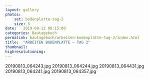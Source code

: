 ```yaml
---
layout: gallery
photos:
    set: bodenplatte-tag-2
    size: 5
date:   2019-08-12 08:15:00
categories: Bautagebuch
permalink: bautagebuch/arbeiten-bodenplatte-tag-2/index.html
title:  "ARBEITEN BODENPLATTE – TAG 2"
thumbnail: 
highresolutionimg: 
---
```


20190813_064243.jpg
20190813_064244.jpg
20190813_064431.jpg
20190813_064241.jpg
20190813_064357.jpg
